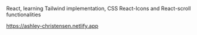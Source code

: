 React, learning Tailwind implementation, CSS React-Icons and React-scroll functionalities


https://ashley-christensen.netlify.app
